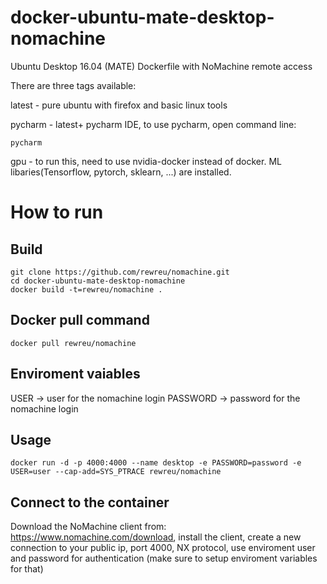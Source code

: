 # docker-ubuntu-mate-desktop-nomachine
Ubuntu Desktop 16.04 (MATE) Dockerfile with NoMachine remote access

There are three tags available:

latest - pure ubuntu with firefox and basic linux tools

pycharm - latest+ pycharm IDE, to use pycharm, open command line:
```
pycharm
```
gpu - to run this, need to use nvidia-docker instead of docker. ML libaries(Tensorflow, pytorch, sklearn, ...) are installed.


# How to run
## Build

```
git clone https://github.com/rewreu/nomachine.git
cd docker-ubuntu-mate-desktop-nomachine
docker build -t=rewreu/nomachine .
```
## Docker pull command
```
docker pull rewreu/nomachine
```

## Enviroment vaiables
USER -> user for the nomachine login
PASSWORD -> password for the nomachine login

## Usage

```
docker run -d -p 4000:4000 --name desktop -e PASSWORD=password -e USER=user --cap-add=SYS_PTRACE rewreu/nomachine
```

## Connect to the container

Download the NoMachine client from: https://www.nomachine.com/download, install the client, create a new connection to your public ip, port 4000, NX protocol, use enviroment user and password for authentication (make sure to setup enviroment variables for that)

